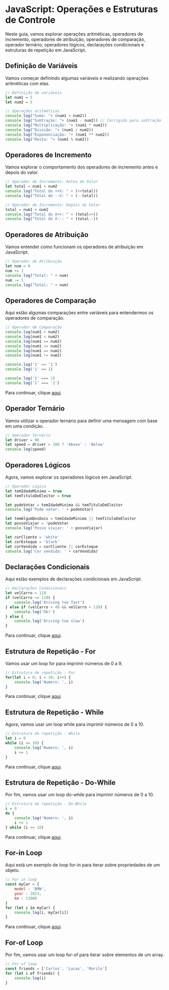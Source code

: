 # JavaScript: Operações e Estruturas de Controle

Neste guia, vamos explorar operações aritméticas, operadores de incremento, operadores de atribuição, operadores de comparação, operador ternário, operadores lógicos, declarações condicionais e estruturas de repetição em JavaScript.

## Definição de Variáveis
Vamos começar definindo algumas variáveis e realizando operações aritméticas com elas.

```javascript
// Definição de variáveis
let num1 = 5
let num2 = 2

// Operações aritméticas
console.log("Soma: "+ (num1 + num2))
console.log("Subtração: "+ (num1 - num2)) // Corrigido para subtração
console.log("Multiplicação: "+ (num1 * num2))
console.log("Divisão: "+ (num1 / num2))
console.log("Exponenciação: "+ (num1 ** num2))
console.log("Resto: "+ (num1 % num2))
```

## Operadores de Incremento
Vamos explorar o comportamento dos operadores de incremento antes e depois do valor.

```javascript
// Operador de Incremento: Antes do Valor
let total = num1 + num2
console.log("Total do ++X: " + (++total))
console.log("Total do --X: " + (--total))

// Operador de Incremento: Depois do Valor
total = num1 + num2
console.log("Total do X++: " + (total++))
console.log("Total do X--: " + (total--))
```

## Operadores de Atribuição
Vamos entender como funcionam os operadores de atribuição em JavaScript.

```javascript
// Operador de Atribuição 
let num = 0
num += 1
console.log("Total: " + num)
num -= 1
console.log("Total: " + num)
```

## Operadores de Comparação
Aqui estão algumas comparações entre variáveis para entendermos os operadores de comparação.

```javascript
// Operador de Comparação
console.log(num1 > num2)
console.log(num1 < num2)
console.log(num1 >= num2)
console.log(num1 <= num2)
console.log(num1 == num2)
console.log(num1 != num2)

console.log('1' == '1')
console.log('1' == 1)

console.log('1' === 1)
console.log('1' === '1')
```

Para continuar, clique [aqui](#operador-ternário).

## Operador Ternário
Vamos utilizar o operador ternário para definir uma mensagem com base em uma condição.

```javascript
// Operador Ternário
let driver = 90
let speed = driver > 100 ? 'Above' : 'Below'
console.log(speed)
```

## Operadores Lógicos
Agora, vamos explorar os operadores lógicos em JavaScript.

```javascript
// Operador Lógico
let temIdadeMinima = true
let temTituloDeEleitor = true

let podeVotar = temIdadeMinima && temTituloDeEleitor
console.log('Pode votar: ' + podeVotar)

let temAlgumDosDois = temIdadeMinima || temTituloDeEleitor
let possoViajar = !podeVotar
console.log('Posso viajar: ' + possoViajar)

let corCliente = 'white'
let corEstoque = 'black'
let corVendida = corCliente || corEstoque
console.log('Cor vendida: ' + corVendida)
```

## Declarações Condicionais
Aqui estão exemplos de declarações condicionais em JavaScript.

```javascript
// Declarações Condicionais
let velCarro = 110
if (velCarro >= 110) {
    console.log('Driving too fast')
} else if (velCarro > 40 && velCarro < 110) {
    console.log('Ok!')
} else {
    console.log('Driving too slow')
}
```

Para continuar, clique [aqui](#estrutura-de-repetição).

## Estrutura de Repetição - For
Vamos usar um loop for para imprimir números de 0 a 9.

```javascript
// Estrutura de repetição - For
for(let i = 0; i < 10; i++) {
    console.log('Numero: ', i)
}
```

Para continuar, clique [aqui](#estrutura-de-repetição---while).

## Estrutura de Repetição - While
Agora, vamos usar um loop while para imprimir números de 0 a 10.

```javascript
// Estrutura de repetição - While
let i = 0
while (i <= 10) {
    console.log('Numero: ', i)
    i += 1 
}
```

Para continuar, clique [aqui](#estrutura-de-repetição---do-while).

## Estrutura de Repetição - Do-While
Por fim, vamos usar um loop do-while para imprimir números de 0 a 10.

```javascript
// Estrutura de repetição - Do-While
i = 0
do {
    console.log('Numero: ', i)
    i += 1 
} while (i <= 10)
```

Para continuar, clique [aqui](#for-in-loop).

## For-in Loop
Aqui está um exemplo de loop for-in para iterar sobre propriedades de um objeto.

```javascript
// For in loop
const myCar = {
    model : 'BMW',
    year : 2023,
    km : 12000
}
for (let i in myCar) {
    console.log(i, myCar[i])
}
```

Para continuar, clique [aqui](#for-of-loop).

## For-of Loop
Por fim, vamos usar um loop for-of para iterar sobre elementos de um array.

```javascript
// For of loop
const friends = ['Carlos', 'Lucas', 'Murilo']
for (let i of friends) {
    console.log(i)
}
```